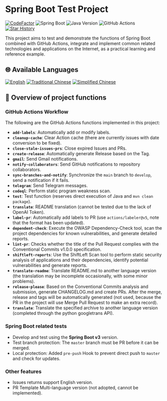 # Spring Boot Test Project

[![CodeFactor](https://www.codefactor.io/repository/github/vancetang/demo/badge)](https://www.codefactor.io/repository/github/vancetang/demo) ![Spring Boot](https://img.shields.io/badge/dynamic/xml?url=https://raw.githubusercontent.com/vancetang/demo/master/pom.xml&query=//*[local-name()='parent']/*[local-name()='version']&label=Spring%20Boot&color=brightgreen) ![Java Version](https://img.shields.io/badge/dynamic/xml?url=https://raw.githubusercontent.com/vancetang/demo/master/pom.xml&query=//*[local-name()='properties']/*[local-name()='java.version']&label=Java&color=ED8B00&logo=openjdk&logoColor=white) ![GitHub Actions](https://img.shields.io/badge/GitHub%20Actions-Enabled-blue) [![Star History](https://img.shields.io/badge/Star%20History-Chart-orange)](https://star-history.com/#vancetang/demo&Date)

This project aims to test and demonstrate the functions of Spring Boot combined with GitHub Actions, integrate and implement common related technologies and applications on the Internet, as a practical learning and reference example.


## 🌐 Available Languages

[![English](https://img.shields.io/badge/English-Click-yellow)](README_en.md)
[![Traditional Chinese](https://img.shields.io/badge/zh_TW-Click-orange)](README.md)
[![Simplified Chinese](https://img.shields.io/badge/zh_CN-Click-green)](README_zh-cn.md)


## 🚀 Overview of project functions

### GitHub Actions Workflow
The following are the GitHub Actions functions implemented in this project:
- **`add-labels`**: Automatically add or modify labels.
- **`cleanup-cache`**: Clear Action cache (there are currently issues with date conversion to be fixed).
- **`close-stale-issues-prs`**: Close expired Issues and PRs.
- **`create-release`**: Automatically generate Release based on the Tag.
- **`gmail`**: Send Gmail notifications.
- **`notify-collaborators`**: Send GitHub notifications to repository collaborators.
- **`sync-branches-and-notify`**: Synchronize the `main` branch to `develop`, send a notification if it fails.
- **`telegram`**: Send Telegram messages.
- **`codeql`**: Perform static program weakness scan.
- **`test`**: Test function (reserves direct execution of Java and `mvn clean package`).
- **`translate`**: README translation (cannot be tested due to the lack of OpenAI Token).
- **`label-pr`**: Automatically add labels to PR (use `actions/labeler@v5`, note that the format has been updated).
- **`dependent-check`**: Execute the OWASP Dependency-Check tool, scan the project dependencies for known vulnerabilities, and generate detailed reports.
- **`lint-pr`**: Checks whether the title of the Pull Request complies with the Conventional Commits v1.0.0 specification.
- **`shiftleft-reports`**: Use the ShiftLeft Scan tool to perform static security analysis of applications and their dependencies, identify potential vulnerabilities and generate reports.
- **`translate-readme`**: Translate README.md to another language version (the translation may be incomplete occasionally, with some minor problems).
- **`release-please`**: Based on the Conventional Commits analysis and submission, generate CHANGELOG.md and create PRs. After the merge, release and tags will be automatically generated (not used, because the PR in the project will use Merge Pull Request to make an extra record).
- **`translate`**: Translate the specified archive to another language version (completed through the python googletrans API).


### Spring Boot related tests
- Develop and test using the **Spring Boot v3** version.
- Test branch protection: The `master` branch must be PR before it can be merged.
- Local protection: Added `pre-push` Hook to prevent direct push to `master` and check for updates.


### Other features
- Issues returns support English version.
- PR Template Multi-language version (not adopted, cannot be implemented).